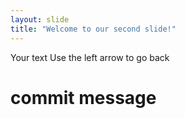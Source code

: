 ```yaml
---
layout: slide
title: "Welcome to our second slide!"
---
```

Your text
Use the left arrow to go back

# commit message
